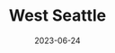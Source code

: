 ---
title: "West Seattle"
cc-type: neighborhood
date: 2023-06-24
hashtag: west-seattle
subdivision-of:
  - Seattle
tags:
  - neighborhood
  - Seattle
---